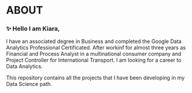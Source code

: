 # ABOUT

### ✨ Hello I am Kiara,

I have an associated degree in Business and completed the Google Data Analytics Professional Certificated. After workinf for almost three years as Financial and Process Analyst in a multinational consumer company and Project Controller for International Transport. I am looking for a career to Data Analytics.

This repository contains all the projects that I have been developing in my Data Science path. 


<!---
kia3a/kia3a is a ✨ special ✨ repository because its `README.md` (this file) appears on your GitHub profile.
You can click the Preview link to take a look at your changes.
--->
